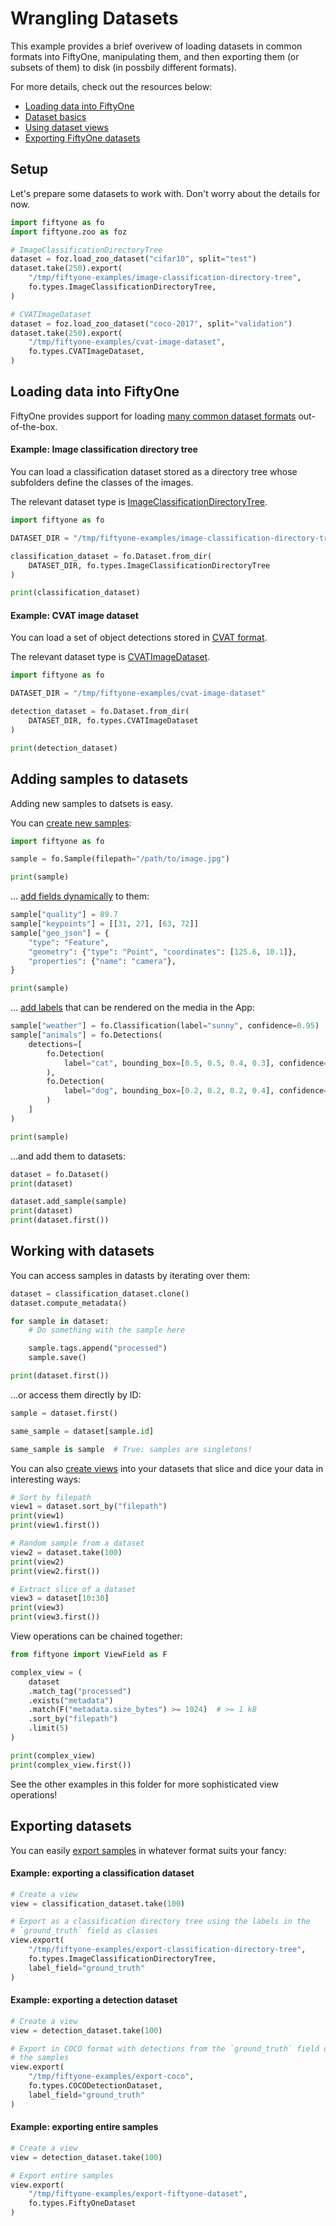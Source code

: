 # Wrangling Datasets

This example provides a brief overivew of loading datasets in common formats
into FiftyOne, manipulating them, and then exporting them (or subsets of them)
to disk (in possbily different formats).

For more details, check out the resources below:

-   [Loading data into FiftyOne](https://voxel51.com/docs/fiftyone/user_guide/dataset_creation/index.html)
-   [Dataset basics](https://voxel51.com/docs/fiftyone/user_guide/basics.html)
-   [Using dataset views](https://voxel51.com/docs/fiftyone/user_guide/using_views.html)
-   [Exporting FiftyOne datasets](https://voxel51.com/docs/fiftyone/user_guide/export_datasets.html)

## Setup

Let's prepare some datasets to work with. Don't worry about the details for
now.

```py
import fiftyone as fo
import fiftyone.zoo as foz

# ImageClassificationDirectoryTree
dataset = foz.load_zoo_dataset("cifar10", split="test")
dataset.take(250).export(
    "/tmp/fiftyone-examples/image-classification-directory-tree",
    fo.types.ImageClassificationDirectoryTree,
)

# CVATImageDataset
dataset = foz.load_zoo_dataset("coco-2017", split="validation")
dataset.take(250).export(
    "/tmp/fiftyone-examples/cvat-image-dataset",
    fo.types.CVATImageDataset,
)
```

## Loading data into FiftyOne

FiftyOne provides support for loading
[many common dataset formats](https://voxel51.com/docs/fiftyone/user_guide/dataset_creation/datasets.html#supported-formats)
out-of-the-box.

#### Example: Image classification directory tree

You can load a classification dataset stored as a directory tree whose
subfolders define the classes of the images.

The relevant dataset type is
[ImageClassificationDirectoryTree](https://voxel51.com/docs/fiftyone/user_guide/dataset_creation/datasets.html#imageclassificationdirectorytree).

```py
import fiftyone as fo

DATASET_DIR = "/tmp/fiftyone-examples/image-classification-directory-tree"

classification_dataset = fo.Dataset.from_dir(
    DATASET_DIR, fo.types.ImageClassificationDirectoryTree
)

print(classification_dataset)
```

#### Example: CVAT image dataset

You can load a set of object detections stored in
[CVAT format](https://github.com/openvinotoolkit/cvat).

The relevant dataset type is
[CVATImageDataset](https://voxel51.com/docs/fiftyone/user_guide/dataset_creation/datasets.html#cvatimagedataset).

```py
import fiftyone as fo

DATASET_DIR = "/tmp/fiftyone-examples/cvat-image-dataset"

detection_dataset = fo.Dataset.from_dir(
    DATASET_DIR, fo.types.CVATImageDataset
)

print(detection_dataset)
```

## Adding samples to datasets

Adding new samples to datsets is easy.

You can
[create new samples](https://voxel51.com/docs/fiftyone/user_guide/basics.html#samples):

```py
import fiftyone as fo

sample = fo.Sample(filepath="/path/to/image.jpg")

print(sample)
```

...
[add fields dynamically](https://voxel51.com/docs/fiftyone/user_guide/basics.html#fields)
to them:

```py
sample["quality"] = 89.7
sample["keypoints"] = [[31, 27], [63, 72]]
sample["geo_json"] = {
    "type": "Feature",
    "geometry": {"type": "Point", "coordinates": [125.6, 10.1]},
    "properties": {"name": "camera"},
}

print(sample)
```

...
[add labels](https://voxel51.com/docs/fiftyone/user_guide/basics.html#labels)
that can be rendered on the media in the App:

```py
sample["weather"] = fo.Classification(label="sunny", confidence=0.95)
sample["animals"] = fo.Detections(
    detections=[
        fo.Detection(
            label="cat", bounding_box=[0.5, 0.5, 0.4, 0.3], confidence=0.75
        ),
        fo.Detection(
            label="dog", bounding_box=[0.2, 0.2, 0.2, 0.4], confidence=0.51
        )
    ]
)

print(sample)
```

...and add them to datasets:

```py
dataset = fo.Dataset()
print(dataset)

dataset.add_sample(sample)
print(dataset)
print(dataset.first())
```

## Working with datasets

You can access samples in datasts by iterating over them:

```py
dataset = classification_dataset.clone()
dataset.compute_metadata()

for sample in dataset:
    # Do something with the sample here

    sample.tags.append("processed")
    sample.save()

print(dataset.first())
```

...or access them directly by ID:

```py
sample = dataset.first()

same_sample = dataset[sample.id]

same_sample is sample  # True: samples are singletons!
```

You can also
[create views](https://voxel51.com/docs/fiftyone/user_guide/using_views.html)
into your datasets that slice and dice your data in interesting ways:

```py
# Sort by filepath
view1 = dataset.sort_by("filepath")
print(view1)
print(view1.first())

# Random sample from a dataset
view2 = dataset.take(100)
print(view2)
print(view2.first())

# Extract slice of a dataset
view3 = dataset[10:30]
print(view3)
print(view3.first())
```

View operations can be chained together:

```py
from fiftyone import ViewField as F

complex_view = (
    dataset
    .match_tag("processed")
    .exists("metadata")
    .match(F("metadata.size_bytes") >= 1024)  # >= 1 kB
    .sort_by("filepath")
    .limit(5)
)

print(complex_view)
print(complex_view.first())
```

See the other examples in this folder for more sophisticated view operations!

## Exporting datasets

You can easily
[export samples](https://voxel51.com/docs/fiftyone/user_guide/export_datasets.html)
in whatever format suits your fancy:

#### Example: exporting a classification dataset

```py
# Create a view
view = classification_dataset.take(100)

# Export as a classification directory tree using the labels in the
# `ground_truth` field as classes
view.export(
    "/tmp/fiftyone-examples/export-classification-directory-tree",
    fo.types.ImageClassificationDirectoryTree,
    label_field="ground_truth"
)
```

#### Example: exporting a detection dataset

```py
# Create a view
view = detection_dataset.take(100)

# Export in COCO format with detections from the `ground_truth` field of
# the samples
view.export(
    "/tmp/fiftyone-examples/export-coco",
    fo.types.COCODetectionDataset,
    label_field="ground_truth"
)
```

#### Example: exporting entire samples

```py
# Create a view
view = detection_dataset.take(100)

# Export entire samples
view.export(
    "/tmp/fiftyone-examples/export-fiftyone-dataset",
    fo.types.FiftyOneDataset
)
```
